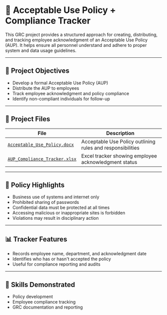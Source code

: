# 📝 Acceptable Use Policy + Compliance Tracker

This GRC project provides a structured approach for creating, distributing, and tracking employee acknowledgment of an Acceptable Use Policy (AUP). It helps ensure all personnel understand and adhere to proper system and data usage guidelines.

---

## 🎯 Project Objectives

- Develop a formal Acceptable Use Policy (AUP)
- Distribute the AUP to employees
- Track employee acknowledgment and policy compliance
- Identify non-compliant individuals for follow-up

---

## 📁 Project Files

| File | Description |
|------|-------------|
| [`Acceptable_Use_Policy.docx`](./Acceptable_Use_Policy.docx) | Acceptable Use Policy outlining rules and responsibilities |
| [`AUP_Compliance_Tracker.xlsx`](./AUP_Compliance_Tracker.xlsx) | Excel tracker showing employee acknowledgment status |

---

## 📌 Policy Highlights

- Business use of systems and internet only  
- Prohibited sharing of passwords  
- Confidential data must be protected at all times  
- Accessing malicious or inappropriate sites is forbidden  
- Violations may result in disciplinary action  

---

## 📊 Tracker Features

- Records employee name, department, and acknowledgment date  
- Identifies who has or hasn't accepted the policy  
- Useful for compliance reporting and audits  

---

## 🧠 Skills Demonstrated

- Policy development  
- Employee compliance tracking  
- GRC documentation and reporting  

